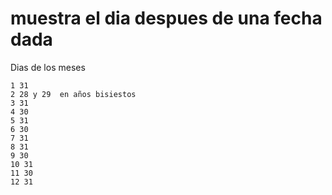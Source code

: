 # muestra el dia despues de una fecha dada

Dias de los meses
```
1 31
2 28 y 29  en años bisiestos
3 31
4 30
5 31
6 30
7 31
8 31
9 30
10 31
11 30 
12 31 
```